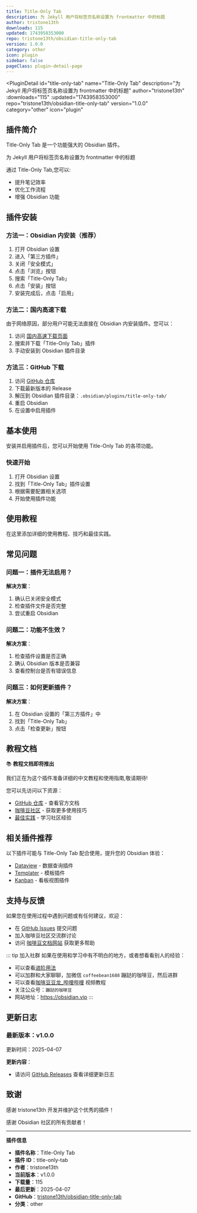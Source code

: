 ```yaml
---
title: Title-Only Tab
description: 为 Jekyll 用户将标签页名称设置为 frontmatter 中的标题
author: tristone13th
downloads: 115
updated: 1743958353000
repo: tristone13th/obsidian-title-only-tab
version: 1.0.0
category: other
icon: plugin
sidebar: false
pageClass: plugin-detail-page
---
```


<PluginDetail
  id="title-only-tab"
  name="Title-Only Tab"
  description="为 Jekyll 用户将标签页名称设置为 frontmatter 中的标题"
  author="tristone13th"
  :downloads="115"
  :updated="1743958353000"
  repo="tristone13th/obsidian-title-only-tab"
  version="1.0.0"
  category="other"
  icon="plugin"
>

<!-- AUTO_GENERATED_START -->
## 插件简介

Title-Only Tab 是一个功能强大的 Obsidian 插件。

为 Jekyll 用户将标签页名称设置为 frontmatter 中的标题

通过 Title-Only Tab,您可以:

- 提升笔记效率
- 优化工作流程
- 增强 Obsidian 功能

<!-- AUTO_GENERATED_END -->

<!-- AUTO_GENERATED_START -->
## 插件安装

### 方法一：Obsidian 内安装（推荐）

1. 打开 Obsidian 设置
2. 进入「第三方插件」
3. 关闭「安全模式」
4. 点击「浏览」按钮
5. 搜索「Title-Only Tab」
6. 点击「安装」按钮
7. 安装完成后，点击「启用」

### 方法二：国内高速下载

由于网络原因，部分用户可能无法直接在 Obsidian 内安装插件。您可以：

1. 访问 [国内高速下载页面](/zh/documentation/obsidian-plugins-download.html)
2. 搜索并下载「Title-Only Tab」插件
3. 手动安装到 Obsidian 插件目录

### 方法三：GitHub 下载

1. 访问 [GitHub 仓库](https://github.com/tristone13th/obsidian-title-only-tab)
2. 下载最新版本的 Release
3. 解压到 Obsidian 插件目录：`.obsidian/plugins/title-only-tab/`
4. 重启 Obsidian
5. 在设置中启用插件

## 基本使用

安装并启用插件后，您可以开始使用 Title-Only Tab 的各项功能。

### 快速开始

1. 打开 Obsidian 设置
2. 找到「Title-Only Tab」插件设置
3. 根据需要配置相关选项
4. 开始使用插件功能

<!-- AUTO_GENERATED_END -->

<!-- CUSTOM_CONTENT_START:tutorial -->
## 使用教程

在这里添加详细的使用教程、技巧和最佳实践。

<!-- CUSTOM_CONTENT_END:tutorial -->

<!-- SHARED_CONTENT_START -->
## 常见问题

### 问题一：插件无法启用？

**解决方案**：
1. 确认已关闭安全模式
2. 检查插件文件是否完整
3. 尝试重启 Obsidian

### 问题二：功能不生效？

**解决方案**：
1. 检查插件设置是否正确
2. 确认 Obsidian 版本是否兼容
3. 查看控制台是否有错误信息

### 问题三：如何更新插件？

**解决方案**：
1. 在 Obsidian 设置的「第三方插件」中
2. 找到「Title-Only Tab」
3. 点击「检查更新」按钮

## 教程文档

📚 **教程文档即将推出**

我们正在为这个插件准备详细的中文教程和使用指南,敬请期待!

您可以先访问以下资源：
- [GitHub 仓库](https://github.com/tristone13th/obsidian-title-only-tab) - 查看官方文档
- [咖啡豆社区](/zh/bases/) - 获取更多使用技巧
- [最佳实践](/zh/best-practices/) - 学习社区经验

## 相关插件推荐

以下插件可能与 Title-Only Tab 配合使用，提升您的 Obsidian 体验：

- [Dataview](/zh/plugins/dataview.html) - 数据查询插件
- [Templater](/zh/plugins/templater-obsidian.html) - 模板插件
- [Kanban](/zh/plugins/obsidian-kanban.html) - 看板视图插件

## 支持与反馈

如果您在使用过程中遇到问题或有任何建议，欢迎：

- 在 [GitHub Issues](https://github.com/tristone13th/obsidian-title-only-tab/issues) 提交问题
- 加入咖啡豆社区交流群讨论
- 访问 [咖啡豆文档网站](https://obsidian.vip) 获取更多帮助

::: tip 加入社群
如果在使用和学习中有不明白的地方，或者想看看别人的经验：
- 可以查看[进阶用法](/zh/advanced)
- 可以加群和大家聊聊，加微信 `coffeebean1688` 蹦跶的咖啡豆，然后进群
- 可以查看[咖啡豆豆龙_哔哩哔哩](https://space.bilibili.com/618777356) 视频教程
- 关注公众号：`蹦跶的咖啡豆`
- 网站地址：https://obsidian.vip
:::
<!-- SHARED_CONTENT_END -->

<!-- AUTO_GENERATED_START -->
## 更新日志

### 最新版本：v1.0.0

更新时间：2025-04-07

**更新内容**：
- 请访问 [GitHub Releases](https://github.com/tristone13th/obsidian-title-only-tab/releases) 查看详细更新日志

## 致谢

感谢 tristone13th 开发并维护这个优秀的插件！

感谢 Obsidian 社区的所有贡献者！

---

**插件信息**
- **插件名称**：Title-Only Tab
- **插件 ID**：title-only-tab
- **作者**：tristone13th
- **当前版本**：v1.0.0
- **下载量**：115
- **最后更新**：2025-04-07
- **GitHub**：[tristone13th/obsidian-title-only-tab](https://github.com/tristone13th/obsidian-title-only-tab)
- **分类**：other
<!-- AUTO_GENERATED_END -->

</PluginDetail>

